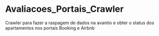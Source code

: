 # Avaliacoes_Portais_Crawler
Crawler para fazer a raspagem de dados na avantio e obter o status dos apartamentos nos portais Booking e Airbnb
